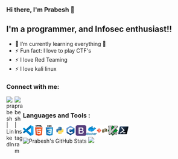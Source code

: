### Hi there, I'm Prabesh 👋

## I'm a programmer, and Infosec enthusiast!!

- 🌱 I’m currently learning everything 🤣
- ⚡ Fun fact: I love to play CTF's
- ⚡ I love Red Teaming
- ⚡ I love kali linux

### Connect with me:

[<img align="left" alt="prabesh | LinkedIn" width="22px" color="white" src="https://cdn.jsdelivr.net/npm/simple-icons@v3/icons/facebook.svg" />][facebook]

[<img align="left" alt="prabesh | Instagram" width="22px" src="https://cdn.jsdelivr.net/npm/simple-icons@v3/icons/instagram.svg" />][instagram]

<br />

### Languages and Tools :

<img align="left" alt="Visual Studio Code" width="28px" src="https://raw.githubusercontent.com/github/explore/80688e429a7d4ef2fca1e82350fe8e3517d3494d/topics/visual-studio-code/visual-studio-code.png" />

<img align="left" alt="HTML5" width="28px" src="https://raw.githubusercontent.com/github/explore/80688e429a7d4ef2fca1e82350fe8e3517d3494d/topics/html/html.png" />

<img align="left" alt="CSS3" width="28px" src="https://raw.githubusercontent.com/github/explore/80688e429a7d4ef2fca1e82350fe8e3517d3494d/topics/css/css.png" />

<img align="left" alt="Sass" width="28px" src="https://raw.githubusercontent.com/github/explore/80688e429a7d4ef2fca1e82350fe8e3517d3494d/topics/python/python.png" />

<img align="left" alt="JavaScript" width="28px" src="https://raw.githubusercontent.com/github/explore/80688e429a7d4ef2fca1e82350fe8e3517d3494d/topics/c/c.png" />

<img align="left" alt="React" width="28px" src="https://raw.githubusercontent.com/github/explore/80688e429a7d4ef2fca1e82350fe8e3517d3494d/topics/bootstrap/bootstrap.png" />


<img align="left" alt="docker" width="28px" src="https://raw.githubusercontent.com/github/explore/80688e429a7d4ef2fca1e82350fe8e3517d3494d/topics/docker/docker.png" />

<img align="left" alt="git" width="28px" src="https://raw.githubusercontent.com/github/explore/80688e429a7d4ef2fca1e82350fe8e3517d3494d/topics/git/git.png" />

<img align="left" alt="vim" width="28px" src="https://raw.githubusercontent.com/github/explore/80688e429a7d4ef2fca1e82350fe8e3517d3494d/topics/vim/vim.png" />

<img align="left" alt="vim" width="28px" src="https://raw.githubusercontent.com/github/explore/80688e429a7d4ef2fca1e82350fe8e3517d3494d/topics/powershell/powershell.png" />

[instagram]: https://www.instagram.com/prabesh.bakhrel5/
[facebook]: https://www.facebook.com/prabesh.bakhrel.9/
<br />
<div id="stats">
    <img alt="Prabesh's GitHub Stats" src="https://github-readme-stats.vercel.app/api?username=5Prabesh&line_height=20&show_icons=true&include_all_commits=true&theme=tokyonight&cache_seconds=1800&custom_title=Prabesh's%20Github%20Stats" height=180>
    <img alot="Most Used Languages" src="https://github-readme-stats.vercel.app/api/top-langs/?username=5Prabesh&theme=tokyonight&show_icons=true&hide=html,css,ocaml&langs_count=3&custom_title=Most%20Used%20Languages" height=180>
